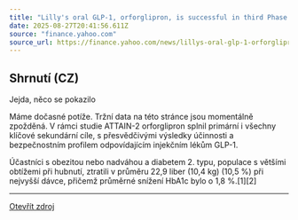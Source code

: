 ```yaml
---
title: "Lilly's oral GLP-1, orforglipron, is successful in third Phase 3 trial, triggering global regulatory submissions this year for the treatment of obesity"
date: 2025-08-27T20:41:56.611Z
source: "finance.yahoo.com"
source_url: https://finance.yahoo.com/news/lillys-oral-glp-1-orforglipron-104500826.html
---
```


## Shrnutí (CZ)
Jejda, něco se pokazilo

Máme dočasné potíže. Tržní data na této stránce jsou momentálně zpožděná. V rámci studie ATTAIN-2 orforglipron splnil primární i všechny klíčové sekundární cíle, s přesvědčivými výsledky účinnosti a bezpečnostním profilem odpovídajícím injekčním lékům GLP-1.

Účastníci s obezitou nebo nadváhou a diabetem 2. typu, populace s většími obtížemi při hubnutí, ztratili v průměru 22,9 liber (10,4 kg) (10,5 %) při nejvyšší dávce, přičemž průměrné snížení HbA1c bylo o 1,8 %.[1][2]

---

[Otevřít zdroj](https://finance.yahoo.com/news/lillys-oral-glp-1-orforglipron-104500826.html)
